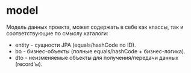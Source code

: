 # model

Модель данных проекта, может содержать в себе как классы, так и соответствующие по смыслу каталоги:

- entity - сущности JPA (equals/hashCode по ID).
- bo - бизнес-объекты (полные equals/hashCode + бизнес-логика).
- dto - неизменяемые объекты для получения/передачи данных (record'ы).